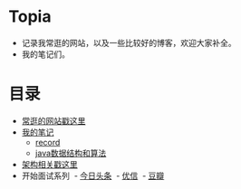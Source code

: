 # Topia
- 记录我常逛的网站，以及一些比较好的博客，欢迎大家补全。
- 我的笔记们。

# 目录
- [常逛的网站戳这里](https://github.com/PleaseCallMeCoder/Topia/blob/master/treasure/recommend.md)
- [我的笔记](https://github.com/PleaseCallMeCoder/Topia/tree/master/notes)
  - [record](https://github.com/PleaseCallMeCoder/Topia/blob/master/notes/record.md)
  - [java数据结构和算法](https://github.com/PleaseCallMeCoder/LeetCodeMe)
- [架构相关戳这里](https://github.com/PleaseCallMeCoder/Topia/blob/master/architecture/%E6%9E%B6%E6%9E%84%E5%90%88%E9%9B%86.md)
- 开始面试系列
  - [今日头条](https://github.com/PleaseCallMeCoder/Topia/blob/master/startInterview/%E5%BC%80%E5%A7%8B%E9%9D%A2%E8%AF%95%E4%B9%8B%E4%BB%8A%E6%97%A5%E5%A4%B4%E6%9D%A1.md)
  - [优信](https://github.com/PleaseCallMeCoder/Topia/blob/master/startInterview/%E5%BC%80%E5%A7%8B%E9%9D%A2%E8%AF%95%E4%B9%8B%E4%BC%98%E4%BF%A1.md)
  - [豆瓣](https://github.com/PleaseCallMeCoder/Topia/blob/master/startInterview/%E5%BC%80%E5%A7%8B%E9%9D%A2%E8%AF%95%E4%B9%8B%E8%B1%86%E7%93%A3.md)
